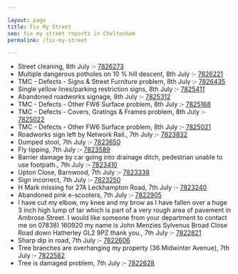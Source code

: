 ```yaml
---

layout: page
title: Fix My Street
seo: fix my street reports in Cheltenham
permalink: /fix-my-street

---
```


<!-- fix_marker starts -->

- Street cleaning, 8th July :- [7826273](https://www.fixmystreet.com/report/7826273)
- Multiple dangerous potholes on 10 % hill descent, 8th July :- [7826221](https://www.fixmystreet.com/report/7826221)
- TMC - Defects - Signs & Street Furniture problem, 8th July :- [7826435](https://www.fixmystreet.com/report/7826435)
- Single yellow lines/parking restriction signs, 8th July :- [7825411](https://www.fixmystreet.com/report/7825411)
- Abandoned roadworks signage, 8th July :- [7825312](https://www.fixmystreet.com/report/7825312)
- TMC - Defects - Other FW6  Surface problem, 8th July :- [7825168](https://www.fixmystreet.com/report/7825168)
- TMC - Defects - Covers, Gratings & Frames problem, 8th July :- [7825022](https://www.fixmystreet.com/report/7825022)
- TMC - Defects - Other FW6  Surface problem, 8th July :- [7825021](https://www.fixmystreet.com/report/7825021)
- Roadworks sign left by Network Rail., 7th July :- [7823832](https://www.fixmystreet.com/report/7823832)
- Dumped stool, 7th July :- [7823650](https://www.fixmystreet.com/report/7823650)
- Fly tipping, 7th July :- [7823589](https://www.fixmystreet.com/report/7823589)
- Barrier damage by car going into drainage ditch, pedestrian unable to use footpath., 7th July :- [7823410](https://www.fixmystreet.com/report/7823410)
- Upton Close, Barnwood, 7th July :- [7823338](https://www.fixmystreet.com/report/7823338)
- Sign incorrect, 7th July :- [7823250](https://www.fixmystreet.com/report/7823250)
- H Mark missing for 27A Leckhampton Road, 7th July :- [7823240](https://www.fixmystreet.com/report/7823240)
- Abandoned pink e-scooters, 7th July :- [7822905](https://www.fixmystreet.com/report/7822905)
- I have cut my elbow, my knee and my brow as I have fallen over a huge 3 inch high lump of tar which is part of a very rough area of pavement in Ambrose Street. I would like someone from your department to contact me on 07838) 160920 my name is John Menzies Sylvenus Broad Close Road down Hatherley GL2 9PZ thank you., 7th July :- [7822821](https://www.fixmystreet.com/report/7822821)
- Sharp dip in road, 7th July :- [7822606](https://www.fixmystreet.com/report/7822606)
- Tree branches are overhanging my property (36 Midwinter Avenue), 7th July :- [7822582](https://www.fixmystreet.com/report/7822582)
- Tree is damaged problem, 7th July :- [7822628](https://www.fixmystreet.com/report/7822628)

<!-- fix_marker ends -->